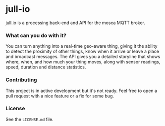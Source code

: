 # jull-io

jull.io is a processing back-end and API for the mosca MQTT broker.

### What can you do with it? 

You can turn anything into a real-time geo-aware thing, giving it the 
ability to detect the proximity of other things, know when it arrive or leave a 
place and broadcast messages. The API gives you a detailed storyline that shows 
where, when, and how much your thing moves, along with sensor readings, speed, 
duration and distance statistics.

### Contributing 
This project is in active development but it's not ready. Feel free to open a pull 
request with a nice feature or a fix for some bug.

### License

See the `LICENSE.md` file.
